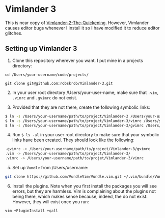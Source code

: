 # Vimlander 3

This is near copy of [Vimlander-2-The-Quickening](https://github.com/spicycode/Vimlander-2-The-Quickening). However, Vimlander causes editor bugs whenever I install it so I have modified it to reduce editor glitches.

## Setting up Vimlander 3

1. Clone this repository wherever you want. I put mine in a projects directory:
```
cd /Users/your-username/code/projects/

git clone git@github.com:robskrob/Vimlander-3.git
```

2. In your user root directory /Users/your-user-name, make sure that `.vim`, `.vimrc` and `.gvimrc` do not exist.

3. Provided that they are not there, create the following symbolic links:

```bash
$ ln -s /Users/your-username/path/to/project/Vimlander-3 /Users/your-username/.vim
$ ln -s /Users/your-username/path/to/project/Vimlander-3/vimrc /Users/your-username/.vimrc
$ ln -s /Users/your-username/path/to/project/Vimlander-3/gvimrc /Users/your-username/.gvimrc
```

4. Run `$ ls -al` in your user root directory to make sure that your symbolic links have been created. They should look like the following:

```bash
.gvimrc -> /Users/your-username/path/to/project/Vimlander-3/gvimrc
.vim -> /Users/your-username/path/to/project/Vimlander-3/
.vimrc -> /Users/your-username/path/to/projet/Vimlander-3/vimrc
```

5. Set up `Vundle` from /Users/username:
```bash
git clone https://github.com/VundleVim/Vundle.vim.git ~/.vim/bundle/Vundle.vim
```

6. Install the plugins. Note when you first install the packages you will see errors, but they are harmless. Vim is complaining about the plugins not being there, which makes sense because, indeed, the do not exist. However, they will exist once you run:
```bash
vim +PluginInstall +qall
```
